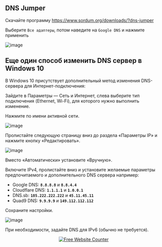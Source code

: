 ## DNS Jumper
Скачайте программу https://www.sordum.org/downloads/?dns-jumper

Выберите `Все адаптеры`, потом наведите на `Google DNS` и нажмите применить

![image](https://github.com/user-attachments/assets/3565bf02-1cf2-42be-8bb4-f3887d248ec3)


## Еще один способ изменить DNS сервер в Windows 10

В Windows 10 присутствует дополнительный метод изменения DNS-сервера для Интернет-подключения:

Зайдите в Параметры — Сеть и Интернет, слева выберите тип подключения (Ethernet, Wi-Fi), для которого нужно выполнить изменение.

Нажмите по имени активной сети.

![image](https://github.com/user-attachments/assets/e53bbe99-a739-4961-b089-62aeedeb70a4)

Пролистайте следующую страницу вниз до раздела «Параметры IP» и нажмите кнопку «Редактировать».

![image](https://github.com/user-attachments/assets/922b37af-4355-4367-aac9-536c2357ca5b)

Вместо «Автоматически» установите «Вручную».

Включите IPv4, пролистайте вниз и установите желаемые параметры предпочитаемого и дополнительного DNS сервера например:
- Google DNS: **`8.8.8.8`** и **`8.8.4.4`**
- Cloudflare DNS: **`1.1.1.1`** и **`1.0.0.1`**
- DNS.sb: **`185.222.222.222`** и **`45.11.45.11`**
- Quad9 DNS: **`9.9.9.9`** и **`149.112.112.112`**

Сохраните настройки.

![image](https://github.com/user-attachments/assets/32f9c01b-cc1f-41bb-9995-ad6d26377aef)

При необходимости, задайте DNS для IPv6 (обычно не требуется).

<div align='center'><a href='https://www.websitecounterfree.com'><img src='https://www.websitecounterfree.com/c.php?d=9&id=64298&s=1' border='0' alt='Free Website Counter'></a><br / ><small></small></div>
